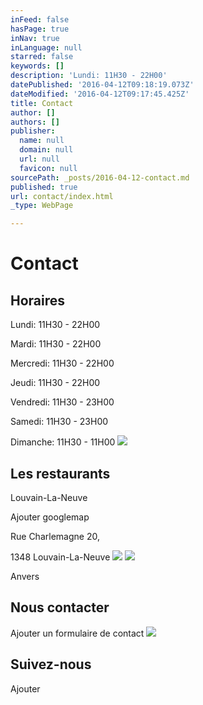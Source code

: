```yaml
---
inFeed: false
hasPage: true
inNav: true
inLanguage: null
starred: false
keywords: []
description: 'Lundi: 11H30 - 22H00'
datePublished: '2016-04-12T09:18:19.073Z'
dateModified: '2016-04-12T09:17:45.425Z'
title: Contact
author: []
authors: []
publisher:
  name: null
  domain: null
  url: null
  favicon: null
sourcePath: _posts/2016-04-12-contact.md
published: true
url: contact/index.html
_type: WebPage

---
```

# Contact

## Horaires

Lundi: 11H30 - 22H00

Mardi: 11H30 - 22H00

Mercredi: 11H30 - 22H00

Jeudi: 11H30 - 22H00

Vendredi: 11H30 - 23H00

Samedi: 11H30 - 23H00

Dimanche: 11H30 - 11H00
![](https://the-grid-user-content.s3-us-west-2.amazonaws.com/6b5b82d7-13f5-4722-beb9-70929151b067.jpg)

## Les restaurants

Louvain-La-Neuve

Ajouter googlemap

Rue Charlemagne 20,

1348 Louvain-La-Neuve
![](https://the-grid-user-content.s3-us-west-2.amazonaws.com/cd075622-03c0-4147-8342-3dacb4bcb24a.jpg)
![](https://the-grid-user-content.s3-us-west-2.amazonaws.com/7a2493ba-1b21-4624-9c2a-e1347f29112b.jpg)

Anvers

## Nous contacter

Ajouter un formulaire de contact
![](https://the-grid-user-content.s3-us-west-2.amazonaws.com/2fa385ce-879a-4fe3-b061-a68ef9b6886e.jpg)

## Suivez-nous

Ajouter
